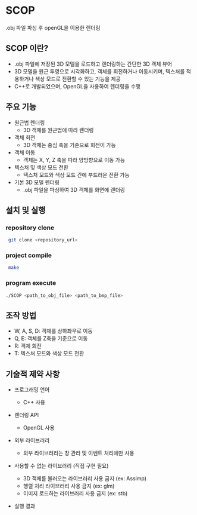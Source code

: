 # SCOP
.obj 파일 파싱 후 openGL을 이용한 렌더링

## SCOP 이란?
- .obj 파일에 저장된 3D 모델을 로드하고 렌더링하는 간단한 3D 객체 뷰어
- 3D 모델을 원근 투영으로 시각화하고, 객체를 회전하거나 이동시키며, 텍스처를 적용하거나 색상 모드로 전환할 수 있는 기능을 제공
- C++로 개발되었으며, OpenGL을 사용하여 렌더링을 수행

## 주요 기능
- 원근법 렌더링
  - 3D 객체를 원근법에 따라 렌더링
- 객체 회전
  - 3D 객체는 중심 축을 기준으로 회전이 가능
- 객체 이동
  - 객체는 X, Y, Z 축을 따라 양방향으로 이동 가능
- 텍스처 및 색상 모드 전환
  - 텍스처 모드와 색상 모드 간에 부드러운 전환 가능
- 기본 3D 모델 렌더링
  - .obj 파일을 파싱하여 3D 객체를 화면에 렌더링

## 설치 및 실행
### repository clone
  ```bash
   git clone <repository_url>
  ```
### project compile
  ```bash
   make
  ```
### program execute
  ```bash
  ./SCOP <path_to_obj_file> <path_to_bmp_file>
  ```

## 조작 방법
- W, A, S, D: 객체를 상하좌우로 이동
- Q, E: 객체를 Z축을 기준으로 이동
- R: 객체 회전
- T: 텍스처 모드와 색상 모드 전환

## 기술적 제약 사항
- 프로그래밍 언어
  - C++ 사용
- 렌더링 API
  - OpenGL 사용
- 외부 라이브러리
  - 외부 라이브러리는 창 관리 및 이벤트 처리에만 사용
- 사용할 수 없는 라이브러리 (직접 구현 필요)
  - 3D 객체를 불러오는 라이브러리 사용 금지 (ex: Assimp)
  - 행렬 처리 라이브러리 사용 금지 (ex: glm)
  - 이미지 로드하는 라이브러리 사용 금지 (ex: stb)
 
- 실행 결과
